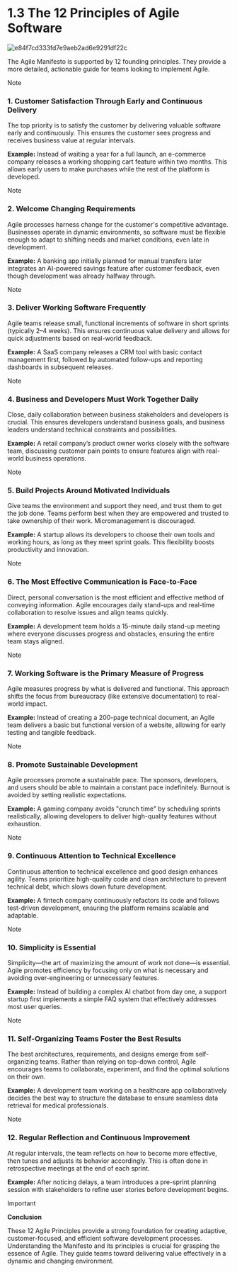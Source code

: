 # 1.3 The 12 Principles of Agile Software
![e84f7cd333fd7e9aeb2ad6e9291df22c](https://github.com/user-attachments/assets/df010161-f19f-4f3a-931f-ec8bd0b666a6)

The Agile Manifesto is supported by 12 founding principles. They provide a more detailed, actionable guide for teams looking to implement Agile.

> [!NOTE]
> ### 1. Customer Satisfaction Through Early and Continuous Delivery
> The top priority is to satisfy the customer by delivering valuable software early and continuously. This ensures the customer sees progress and receives business value at regular intervals.
>
> **Example:** Instead of waiting a year for a full launch, an e-commerce company releases a working shopping cart feature within two months. This allows early users to make purchases while the rest of the platform is developed.

> [!NOTE]
> ### 2. Welcome Changing Requirements
> Agile processes harness change for the customer's competitive advantage. Businesses operate in dynamic environments, so software must be flexible enough to adapt to shifting needs and market conditions, even late in development.
>
> **Example:** A banking app initially planned for manual transfers later integrates an AI-powered savings feature after customer feedback, even though development was already halfway through.

> [!NOTE]
> ### 3. Deliver Working Software Frequently
> Agile teams release small, functional increments of software in short sprints (typically 2–4 weeks). This ensures continuous value delivery and allows for quick adjustments based on real-world feedback.
>
> **Example:** A SaaS company releases a CRM tool with basic contact management first, followed by automated follow-ups and reporting dashboards in subsequent releases.

> [!NOTE]
> ### 4. Business and Developers Must Work Together Daily
> Close, daily collaboration between business stakeholders and developers is crucial. This ensures developers understand business goals, and business leaders understand technical constraints and possibilities.
>
> **Example:** A retail company’s product owner works closely with the software team, discussing customer pain points to ensure features align with real-world business operations.

> [!NOTE]
> ### 5. Build Projects Around Motivated Individuals
> Give teams the environment and support they need, and trust them to get the job done. Teams perform best when they are empowered and trusted to take ownership of their work. Micromanagement is discouraged.
>
> **Example:** A startup allows its developers to choose their own tools and working hours, as long as they meet sprint goals. This flexibility boosts productivity and innovation.

> [!NOTE]
> ### 6. The Most Effective Communication is Face-to-Face
> Direct, personal conversation is the most efficient and effective method of conveying information. Agile encourages daily stand-ups and real-time collaboration to resolve issues and align teams quickly.
>
> **Example:** A development team holds a 15-minute daily stand-up meeting where everyone discusses progress and obstacles, ensuring the entire team stays aligned.

> [!NOTE]
> ### 7. Working Software is the Primary Measure of Progress
> Agile measures progress by what is delivered and functional. This approach shifts the focus from bureaucracy (like extensive documentation) to real-world impact.
>
> **Example:** Instead of creating a 200-page technical document, an Agile team delivers a basic but functional version of a website, allowing for early testing and tangible feedback.

> [!NOTE]
> ### 8. Promote Sustainable Development
> Agile processes promote a sustainable pace. The sponsors, developers, and users should be able to maintain a constant pace indefinitely. Burnout is avoided by setting realistic expectations.
>
> **Example:** A gaming company avoids "crunch time" by scheduling sprints realistically, allowing developers to deliver high-quality features without exhaustion.

> [!NOTE]
> ### 9. Continuous Attention to Technical Excellence
> Continuous attention to technical excellence and good design enhances agility. Teams prioritize high-quality code and clean architecture to prevent technical debt, which slows down future development.
>
> **Example:** A fintech company continuously refactors its code and follows test-driven development, ensuring the platform remains scalable and adaptable.

> [!NOTE]
> ### 10. Simplicity is Essential
> Simplicity—the art of maximizing the amount of work not done—is essential. Agile promotes efficiency by focusing only on what is necessary and avoiding over-engineering or unnecessary features.
>
> **Example:** Instead of building a complex AI chatbot from day one, a support startup first implements a simple FAQ system that effectively addresses most user queries.

> [!NOTE]
> ### 11. Self-Organizing Teams Foster the Best Results
> The best architectures, requirements, and designs emerge from self-organizing teams. Rather than relying on top-down control, Agile encourages teams to collaborate, experiment, and find the optimal solutions on their own.
>
> **Example:** A development team working on a healthcare app collaboratively decides the best way to structure the database to ensure seamless data retrieval for medical professionals.

> [!NOTE]
> ### 12. Regular Reflection and Continuous Improvement
> At regular intervals, the team reflects on how to become more effective, then tunes and adjusts its behavior accordingly. This is often done in retrospective meetings at the end of each sprint.
>
> **Example:** After noticing delays, a team introduces a pre-sprint planning session with stakeholders to refine user stories before development begins.

> [!IMPORTANT]
> **Conclusion**
>
> These 12 Agile Principles provide a strong foundation for creating adaptive, customer-focused, and efficient software development processes. Understanding the Manifesto and its principles is crucial for grasping the essence of Agile. They guide teams toward delivering value effectively in a dynamic and changing environment.
